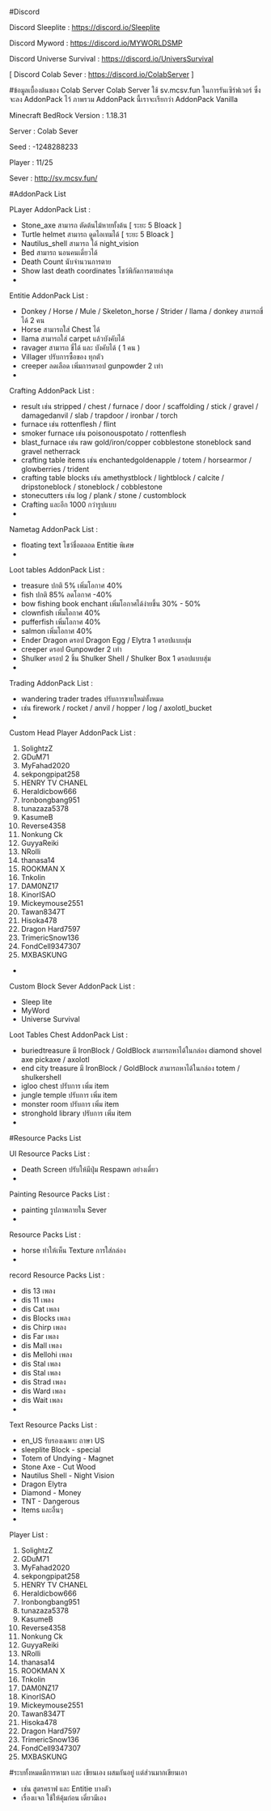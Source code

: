  
#Discord

 Discord Sleeplite : https://discord.io/Sleeplite
 
 Discord Myword : https://discord.io/MYWORLDSMP
 
 Discord Universe Survival : https://discord.io/UniversSurvival
 
 [ Discord Colab Sever : https://discord.io/ColabServer ]

#ข้อมูลเบื้องต้นของ Colab Server
  Colab Server ใช้ sv.mcsv.fun ในการรันเซิร์ฟเวอร์ ซึ่งจะลง AddonPack ไว้
  ภาพรวม AddonPack นี้เราจะเรียกว่า AddonPack Vanilla 

  Minecraft BedRock Version : 1.18.31
  
  Server : Colab Sever
 
 Seed : -1248288233
  
  Player : 11/25
  
  Sever : http://sv.mcsv.fun/

 #AddonPack List 
 
 PLayer AddonPack List :
  - Stone_axe สามารถ ตัดต้นไม้หายทั้งต้น [ ระยะ 5 Bloack ]
  - Turtle helmet สามารถ ดูดไอเทมได้ [ ระยะ 5 Bloack ]
  - Nautilus_shell สามารถ ได้ night_vision 
  - Bed สามารถ นอนคนเดี่ยวได้
  - Death Count นับจำนวนการตาย
  - Show last death coordinates โชว์พิกัดการตายล่าสุด
  -

 Entitie AddonPack List :
  - Donkey / Horse / Mule / Skeleton_horse / Strider / llama / donkey สามารถขี่ได้ 2 คน
  - Horse สามารถใส่ Chest ได้
  - llama สามารถใส่ carpet แล้วบังคับได้
  - ravager สามารถ ขี่ได้ และ บังคับได้ ( 1 คน )
  - Villager ปรับการซื้อของ ทุกตัว
  - creeper ลดเลือด เพิ่มการดรอป gunpowder 2 เท่า
  -
  
 Crafting AddonPack List :
  - result เช่น stripped / chest / furnace / door / scaffolding / stick / gravel / damagedanvil / slab / trapdoor / ironbar / torch
  - furnace เช่น rottenflesh / flint
  - smoker furnace เช่น poisonouspotato / rottenflesh 
  - blast_furnace เช่น raw gold/iron/copper cobblestone stoneblock sand gravel netherrack 
  - crafting table items เช่น enchantedgoldenapple / totem / horsearmor / glowberries / trident 
  - crafting table blocks เช่น amethystblock / lightblock / calcite / dripstoneblock / stoneblock / cobblestone
  - stonecutters เช่น log / plank / stone / customblock
  - Crafting และอีก 1000 กว่ารูปแบบ
  -
  
 Nametag AddonPack List :
  - floating text โชว์ชื่อตลอด Entitie พิเศษ
  -
  
 Loot tables AddonPack List :
  - treasure ปกติ 5% เพิ่มโอกาศ 40%
  - fish ปกติ 85% ลดโอกาศ -40%
  - bow fishing book enchant เพิ่มโอกาศได้ง่ายขึ้น 30% - 50%
  - clownfish  เพิ่มโอกาศ 40%
  - pufferfish  เพิ่มโอกาศ 40%
  - salmon  เพิ่มโอกาศ 40%
  - Ender Dragon ดรอป Dragon Egg / Elytra 1 ดรอปแบบสุ่ม
  - creeper ดรอป Gunpowder 2 เท่า
  - Shulker ดรอป 2 ชิ้น Shulker Shell / Shulker Box 1 ดรอปแบบสุ่ม
  -
  
 Trading AddonPack List :
  - wandering trader trades ปรับการขายใหม่ทั้งหมด 
  - เช่น firework / rocket / anvil / hopper / log / axolotl_bucket
  -
  
 Custom Head Player AddonPack List :
1. SolightzZ
2. GDuM71
3. MyFahad2020
4. sekpongpipat258
5. HENRY TV CHANEL  
6. Heraldicbow666
7. Ironbongbang951
8. tunazaza5378
9. KasumeB
10. Reverse4358
11. Nonkung  Ck
12. GuyyaReiki 
13. NRolli
14. thanasa14
15. ROOKMAN X
16. Tnkolin
17. DAM0NZ17
18. KinorISAO
19. Mickeymouse2551
20. Tawan8347T
21. Hisoka478
22. Dragon Hard7597
23. TrimericSnow136
24. FondCell9347307
25. MXBASKUNG
 -
  
 Custom Block Sever AddonPack List :
  - Sleep lite
  - MyWord 
  - Universe Survival
  
 Loot Tables Chest AddonPack List :
  - buriedtreasure มี IronBlock / GoldBlock สามารถหาได้ในกล่อง diamond shovel axe pickaxe / axolotl
  - end city treasure มี IronBlock / GoldBlock สามารถหาได้ในกล่อง totem / shulkershell 
  - igloo chest ปรับการ เพิ่ม item
  - jungle temple ปรับการ เพิ่ม item
  - monster room ปรับการ เพิ่ม item
  - stronghold library ปรับการ เพิ่ม item
  -
  
  
#Resource Packs List 
  
  UI Resource Packs List :
  - Death Screen ปรับให้มีปุ่ม Respawn อย่างเดี่ยว 
  - 
  
  Painting Resource Packs List :
  - painting รูปภาพภายใน Sever
  -
  
  Resource Packs List :
  - horse ทำให้เห็น Texture การใส่กล่อง
  -
  
 record Resource Packs List :
  - dis 13 เพลง
  - dis 11 เพลง
  - dis Cat เพลง
  - dis Blocks เพลง
  - dis Chirp เพลง
  - dis Far เพลง 
  - dis Mall เพลง
  - dis Mellohi เพลง
  - dis Stal เพลง
  - dis Stal เพลง
  - dis Strad เพลง
  - dis Ward เพลง
  - dis Wait เพลง
  -
  
 Text Resource Packs List :
  - en_US รับรองเฉพาะ ถาษา US
  - sleeplite Block - special
  - Totem of Undying - Magnet
  - Stone Axe - Cut Wood
  - Nautilus Shell - Night Vision
  - Dragon Elytra
  - Diamond - Money
  - TNT - Dangerous
  - Items และอื่นๆ
  -
  
Player List :
1. SolightzZ
2. GDuM71
3. MyFahad2020
4. sekpongpipat258
5. HENRY TV CHANEL  
6. Heraldicbow666
7. Ironbongbang951
8. tunazaza5378
9. KasumeB
10. Reverse4358
11. Nonkung  Ck
12. GuyyaReiki 
13. NRolli
14. thanasa14
15. ROOKMAN X
16. Tnkolin
17. DAM0NZ17
18. KinorISAO
19. Mickeymouse2551
20. Tawan8347T
21. Hisoka478
22. Dragon Hard7597
23. TrimericSnow136
24. FondCell9347307
25. MXBASKUNG
 
 
  #ระบทั้งหมดมีการหามา เเละ เขียนเอง ผสมกันอยู่ เเต่ส่วนมากเขียนเอา
  - เช่น สูตรคราฟ และ Entitie บางตัว
  - เรื่องเเจก ใช้ให้คุ้มก่อน เดี่ยวมีเอง
  

